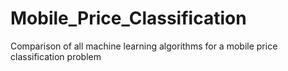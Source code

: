 # Mobile_Price_Classification
Comparison of all machine learning algorithms for a mobile price classification problem
